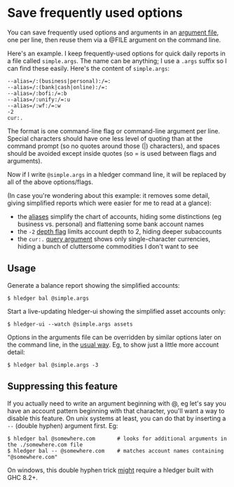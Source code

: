# Save frequently used options

You can save frequently used options and arguments in an 
[argument file](hledger.html#argument-files), one per
line, then reuse them via a @FILE argument on the command line.

Here's an example.
I keep frequently-used options for quick daily reports in a file
called `simple.args`. The name can be anything; I use a `.args` suffix
so I can find these easily. Here's the content of `simple.args`:
```
--alias=/:(business|personal):/=:
--alias=/:(bank|cash|online):/=:
--alias=/:bofi:/=:b
--alias=/:unify:/=:u
--alias=/:wf:/=:w
-2
cur:.
```
The format is one command-line flag or command-line argument per line.
Special characters should have one less level of quoting than at the command prompt
(so no quotes around those (|) characters),
and spaces should be avoided except inside quotes (so = is used between flags and arguments).

Now if I write `@simple.args` in a hledger command line, it will be replaced
by all of the above options/flags.

(In case you're wondering about this example: it removes some detail, giving simplified reports which were easier for me to read at a glance):

- the [aliases](journal.html#rewriting-accounts) simplify the chart of accounts, hiding some distinctions (eg business vs. personal) and flattening some bank account names
- the `-2` [depth flag](hledger.html#depth-limiting) limits account depth to 2, hiding deeper subaccounts
- the `cur:.` [query argument](hledger.html#queries) shows only single-character currencies, hiding a bunch of cluttersome commodities I don't want to see

## Usage

Generate a balance report showing the simplified accounts:
```shell
$ hledger bal @simple.args
```
Start a live-updating hledger-ui showing the simplified asset accounts only:
```shell
$ hledger-ui --watch @simple.args assets
```

Options in the arguments file can be overridden by similar options later on
the command line, in the [usual way](hledger.html#options). 
Eg, to show just a little more account detail:
```shell
$ hledger bal @simple.args -3
```

## Suppressing this feature

If you actually need to write an argument beginning with @, 
eg let's say you have an account pattern beginning with that character, 
you'll want a way to disable this feature.  On unix systems at least, 
you can do that by inserting a `--` (double hyphen) argument first. Eg:
```
$ hledger bal @somewhere.com       # looks for additional arguments in the ./somewhere.com file
$ hledger bal -- @somewhere.com    # matches account names containing "@somewhere.com"
```

On windows, this double hyphen trick [might](https://ghc.haskell.org/trac/ghc/ticket/13287) require a hledger built with GHC 8.2+. 
